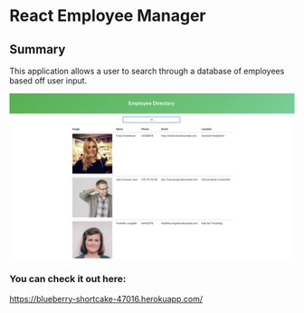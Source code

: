 # React Employee Manager

## Summary

This application allows a user to search through a database of employees based off user input.

![](react-employee-manager/images/employeeDirectory.png)

### You can check it out here:
https://blueberry-shortcake-47016.herokuapp.com/
